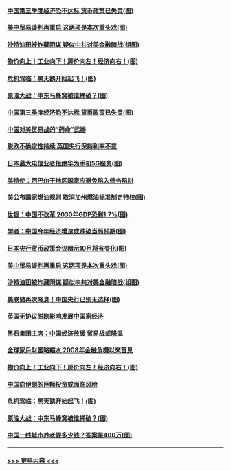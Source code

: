 #### [中国第三季度经济恐不达标 货币政策已失灵(图)](../pages/p5/907892.md?t=09200455) 
#### [美中贸易谈判再重启 这两项是本次重头戏(图)](../pages/p5/907868.md?t=09200455) 
#### [沙特油田被炸藏阴谋 疑似中共对美金融暗战(组图)](../pages/p5/907854.md?t=09200455) 
#### [物价向上！工业向下！房价向左！经济向右！(图)](../pages/p5/907781.md?t=09200455) 
#### [危机驾临：黑天鹅开始起飞！(图)](../pages/p5/907792.md?t=09200455) 
#### [原油大战：中东马蜂窝被谁捅破？(图)](../pages/p5/907788.md?t=09200455) 
#### [中国第三季度经济恐不达标 货币政策已失灵(图)](../pages/p5/907892.md?t=09200455) 
#### [中国对美贸易战的“药命”武器](../pages/p5/907915.md?t=09200455) 
#### [脱欧不确定性持续 英国央行保持利率不变](../pages/p5/907914.md?t=09200455) 
#### [日本最大电信业者拒绝华为手机5G服务(图)](../pages/p5/907913.md?t=09200455) 
#### [美特使：西巴尔干地区国家应避免陷入债务陷阱](../pages/p5/907908.md?t=09200455) 
#### [美公布国家燃油规则 取消加州燃油标准制定特权(图)](../pages/p5/907907.md?t=09200455) 
#### [世银：中国不改革 2030年GDP恐剩1.7%(图)](../pages/p5/907904.md?t=09200455) 
#### [学者：中国今年经济增速或跌破当局预期(图)](../pages/p5/907902.md?t=09200455) 
#### [日本央行货币政策会议暗示10月将有变化(图)](../pages/p5/907874.md?t=09200455) 
#### [美中贸易谈判再重启 这两项是本次重头戏(图)](../pages/p5/907868.md?t=09200455) 
#### [沙特油田被炸藏阴谋 疑似中共对美金融暗战(组图)](../pages/p5/907854.md?t=09200455) 
#### [美联储再次降息！中国央行已别无选择(图)](../pages/p5/907848.md?t=09200455) 
#### [英国无协议脱欧影响发展中国家经济](../pages/p5/907847.md?t=09200455) 
#### [黑石集团主席：中国经济放缓 贸易战或降温](../pages/p5/907842.md?t=09200455) 
#### [全球家戶財富略縮水 2008年金融危機以來首見](../pages/p5/907760.md?t=09200455) 
#### [物价向上！工业向下！房价向左！经济向右！(图)](../pages/p5/907781.md?t=09200455) 
#### [中国向伊朗的巨额投资或面临风险](../pages/p5/907809.md?t=09200455) 
#### [危机驾临：黑天鹅开始起飞！(图)](../pages/p5/907792.md?t=09200455) 
#### [原油大战：中东马蜂窝被谁捅破？(图)](../pages/p5/907788.md?t=09200455) 
#### [中国一线城市养老要多少钱？答案是400万(图)](../pages/p5/907783.md?t=09200455) 

----
#### [ >>> 更早内容 <<< ](../indexes/p5-earlier.md)

